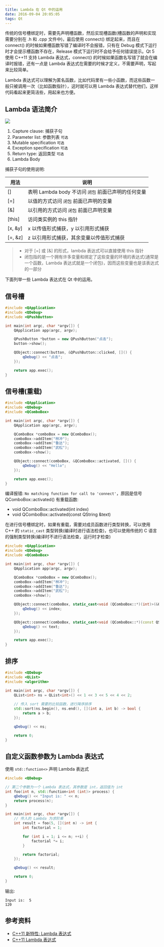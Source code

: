 ```yaml
---
title: Lambda 在 Qt 中的运用
date: 2016-09-04 20:05:05
tags: Qt
---
```


传统的信号槽绑定时，需要先声明槽函数，然后实现槽函数(槽函数的声明和实现需要分别在 .h 和 .cpp 文件中)，最后使用 connect() 绑定起来，而且在 connect() 的时候如果槽函数写错了编译时不会报错，只有在 Debug 模式下运行时才会提示槽函数不存在，Release 模式下运行时不会给予任何错误提示。Qt 5 使用 C++11 支持 Lambda 表达式，connect() 的时候如果函数名写错了就会在编译时报错，还有一点是 Lambda 表达式在需要的时候才定义，不需要声明，写起来比较简单。

Lambda 表达式可以理解为匿名函数，比如代码里有一些小函数，而这些函数一般只被调用一次（比如函数指针），这时就可以用 Lambda 表达式替代他们，这样代码看起来更简洁些，用起来也方便。

<!--more-->

## Lambda 语法简介
![](/img/qt/cpp-lambda.png)

1. Capture clause: 捕获子句
2. Parameter list: 参数列表 `可选`
3. Mutable specification `可选`
4. Exception specification `可选`
5. Return type: 返回类型 `可选`
6. Lambda Body

捕获子句的使用说明:

用法 | 说明
--- | ---
[]  | 表明 Lambda body 不访问 `闭包` 前面已声明的任何变量
[=] | 以值的方式访问 `闭包` 前面已声明的变量
[&] | 以引用的方式访问 `闭包` 前面已声明变量
[this] | 访问类实例的 this 指针
[x, &y] | x 以传值形式捕获，y 以引用形式捕获
[=, &z] | z 以引用形式捕获，其余变量以传值形式捕获

> * 对于 [=] 或 [&] 的形式，lambda 表达式可以直接使用 this 指针  
> * 闭包指的是一个拥有许多变量和绑定了这些变量的环境的表达式(通常是一个函数，Lambda 表达式就是一个闭包)，因而这些变量也是该表达式的一部分

下面列举一些 Lambda 表达式在 Qt 中的运用。

## 信号槽
```cpp
#include <QApplication>
#include <QDebug>
#include <QPushButton>

int main(int argc, char *argv[]) {
    QApplication app(argc, argv);

    QPushButton *button = new QPushButton("点击");
    button->show();

    QObject::connect(button, &QPushButton::clicked, []() {
        qDebug() << "点击";
    });

    return app.exec();
}
```

## 信号槽(重载)

```cpp
#include <QApplication>
#include <QDebug>
#include <QComboBox>

int main(int argc, char *argv[]) {
    QApplication app(argc, argv);

    QComboBox *comboBox = new QComboBox();
    comboBox->addItem("林冲");
    comboBox->addItem("鲁达");
    comboBox->addItem("武松");
    comboBox->show();

    QObject::connect(comboBox, &QComboBox::activated, []() {
        qDebug() << "Hello";
    });

    return app.exec();
}
```

编译报错: `No matching function for call to 'connect'`，原因是信号 QComboBox::activated() 有重载函数:

* void QComboBox::activated(int index)
* void QComboBox::activated(const QString &text)

在进行信号槽绑定时，如果有重载，需要对成员函数进行类型转换，可以使用 C++ 的 `static_cast` 类型转换(编译时进行语法检查)，也可以使用传统的 C 语言的强制类型转换(编译时不进行语法检查，运行时才检查)

```cpp
#include <QApplication>
#include <QDebug>
#include <QComboBox>

int main(int argc, char *argv[]) {
    QApplication app(argc, argv);

    QComboBox *comboBox = new QComboBox();
    comboBox->addItem("林冲");
    comboBox->addItem("鲁达");
    comboBox->addItem("武松");
    comboBox->show();

    QObject::connect(comboBox, static_cast<void (QComboBox::*)(int)>(&QComboBox::activated), [](int index) {
        qDebug() << index;
    });

    QObject::connect(comboBox, static_cast<void (QComboBox::*)(const QString &)>(&QComboBox::activated), [](const QString &text) {
        qDebug() << text;
    });

    return app.exec();
}
```

## 排序
```cpp
#include <QDebug>
#include <QList>
#include <algorithm>

int main(int argc, char *argv[]) {
    QList<int> ns = QList<int>() << 1 << 3 << 5 << 4 << 2;
    
    // 传入 sort 需要的比较函数，进行降序排序
    std::sort(ns.begin(), ns.end(), [](int a, int b) -> bool {
        return a > b;
    });

    qDebug() << ns;

    return 0;
}
```

## 自定义函数参数为 Lambda 表达式
使用 `std::function<>` 声明 Lambda 表达式

```cpp
#include <QDebug>

// 第二个参数为一个 Lambda 表达式，其参数是 int，返回值为 int
int foo(int n, std::function<int (int)> process) {
    qDebug() << "Input is: " << n;
    return process(n);
}

int main(int argc, char *argv[]) {
    // 传入的 Lambda 为求阶乘
    int result = foo(5, [](int n) -> int {
        int factorial = 1;

        for (int i = 1; i <= n; ++i) {
            factorial *= i;
        }

        return factorial;
    });

    qDebug() << result;

    return 0;
}
```

输出:

```
Input is:  5
120
```

## 参考资料
* [C++11 新特性: Lambda 表达式](https://www.devbean.net/2012/05/cpp11-lambda/)
* [C++11 Lambda 表达式](http://www.cnblogs.com/zhuyp1015/archive/2012/04/08/2438176.html)
